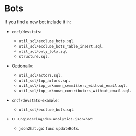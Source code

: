 # Bots

If you find a new bot include it in:

- `cncf/devstats`:
  - `util_sql/exclude_bots.sql`.
  - `util_sql/exclude_bots_table_insert.sql`.
  - `util_sql/only_bots.sql`
  - `structure.sql`.
- Optionally:
  - `util_sql/actors.sql`.
  - `util_sql/top_actors.sql`.
  - `util_sql/top_unknown_committers_without_email.sql`.
  - `util_sql/top_unknown_contributors_without_email.sql`.

- `cncf/devstats-example`:
  - `util_sql/exclude_bots.sql`.

- `LF-Engineering/dev-analytics-json2hat`:
  - `json2hat.go`: `func updateBots`.

